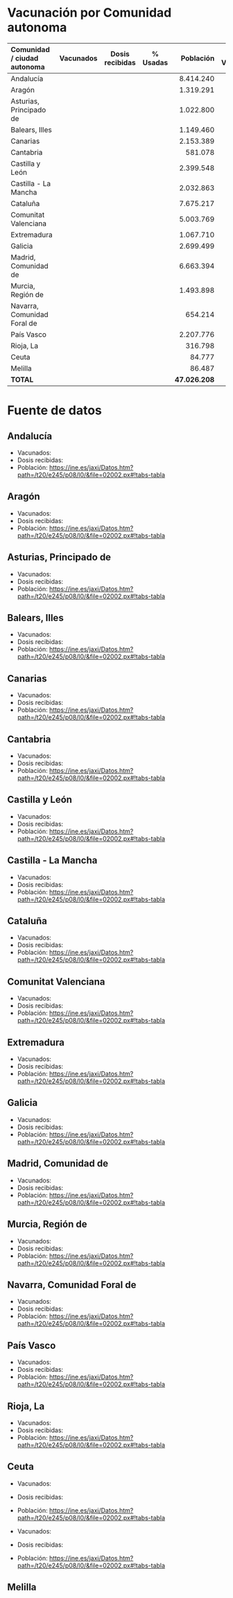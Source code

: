 # Vacunación por Comunidad autonoma


| Comunidad / ciudad autonoma | Vacunados  |  Dosis recibidas | % Usadas |     Población  | % Vacunados | Actualizado | Fuente                      |
|:----------------------------|:----------:|:----------------:|:--------:|---------------:|:-----------:|:-----------:|:----------------------------|
| Andalucía                   |            |                  |          |    8.414.240   |             |             | (Andalucía)                 |
| Aragón                      |            |                  |          |    1.319.291   |             |             | Aragón                      |
| Asturias, Principado de     |            |                  |          |    1.022.800   |             |             | Asturias, Principado de     |
| Balears, Illes              |            |                  |          |    1.149.460   |             |             | Balears, Illes              |
| Canarias                    |            |                  |          |    2.153.389   |             |             | Canarias                    |
| Cantabria                   |            |                  |          |      581.078   |             |             | Cantabria                   |
| Castilla y León             |            |                  |          |    2.399.548   |             |             | Castilla y León             |
| Castilla - La Mancha        |            |                  |          |    2.032.863   |             |             | Castilla - La Mancha        |
| Cataluña                    |            |                  |          |    7.675.217   |             |             | Cataluña                    |
| Comunitat Valenciana        |            |                  |          |    5.003.769   |             |             | Comunitat Valenciana        |
| Extremadura                 |            |                  |          |    1.067.710   |             |             | Extremadura                 |
| Galicia                     |            |                  |          |    2.699.499   |             |             | Galicia                     |
| Madrid, Comunidad de        |            |                  |          |    6.663.394   |             |             | Madrid, Comunidad de        |
| Murcia, Región de           |            |                  |          |    1.493.898   |             |             | Murcia, Región de           |
| Navarra, Comunidad Foral de |            |                  |          |      654.214   |             |             | Navarra, Comunidad Foral de |
| País Vasco                  |            |                  |          |    2.207.776   |             |             | País Vasco                  |
| Rioja, La                   |            |                  |          |      316.798   |             |             | Rioja, La                   |
| Ceuta                       |            |                  |          |       84.777   |             |             | Ceuta                       |
| Melilla                     |            |                  |          |       86.487   |             |             | Melilla                     |
| **TOTAL**                   |            |                  |          | **47.026.208** |             |             | ---                         |


# Fuente de datos
## Andalucía                  
* Vacunados:
* Dosis recibidas:
* Población: https://ine.es/jaxi/Datos.htm?path=/t20/e245/p08/l0/&file=02002.px#!tabs-tabla

## Aragón                     
* Vacunados:
* Dosis recibidas:
* Población: https://ine.es/jaxi/Datos.htm?path=/t20/e245/p08/l0/&file=02002.px#!tabs-tabla

## Asturias, Principado de    
* Vacunados:
* Dosis recibidas:
* Población: https://ine.es/jaxi/Datos.htm?path=/t20/e245/p08/l0/&file=02002.px#!tabs-tabla

## Balears, Illes             
* Vacunados:
* Dosis recibidas:
* Población: https://ine.es/jaxi/Datos.htm?path=/t20/e245/p08/l0/&file=02002.px#!tabs-tabla

## Canarias                   
* Vacunados:
* Dosis recibidas:
* Población: https://ine.es/jaxi/Datos.htm?path=/t20/e245/p08/l0/&file=02002.px#!tabs-tabla

## Cantabria                  
* Vacunados:
* Dosis recibidas:
* Población: https://ine.es/jaxi/Datos.htm?path=/t20/e245/p08/l0/&file=02002.px#!tabs-tabla

## Castilla y León            
* Vacunados:
* Dosis recibidas:
* Población: https://ine.es/jaxi/Datos.htm?path=/t20/e245/p08/l0/&file=02002.px#!tabs-tabla

## Castilla - La Mancha       
* Vacunados:
* Dosis recibidas:
* Población: https://ine.es/jaxi/Datos.htm?path=/t20/e245/p08/l0/&file=02002.px#!tabs-tabla

## Cataluña                   
* Vacunados:
* Dosis recibidas:
* Población: https://ine.es/jaxi/Datos.htm?path=/t20/e245/p08/l0/&file=02002.px#!tabs-tabla

## Comunitat Valenciana       
* Vacunados:
* Dosis recibidas:
* Población: https://ine.es/jaxi/Datos.htm?path=/t20/e245/p08/l0/&file=02002.px#!tabs-tabla

## Extremadura                
* Vacunados:
* Dosis recibidas:
* Población: https://ine.es/jaxi/Datos.htm?path=/t20/e245/p08/l0/&file=02002.px#!tabs-tabla

## Galicia                    
* Vacunados:
* Dosis recibidas:
* Población: https://ine.es/jaxi/Datos.htm?path=/t20/e245/p08/l0/&file=02002.px#!tabs-tabla

## Madrid, Comunidad de       
* Vacunados:
* Dosis recibidas:
* Población: https://ine.es/jaxi/Datos.htm?path=/t20/e245/p08/l0/&file=02002.px#!tabs-tabla

## Murcia, Región de          
* Vacunados:
* Dosis recibidas:
* Población: https://ine.es/jaxi/Datos.htm?path=/t20/e245/p08/l0/&file=02002.px#!tabs-tabla

## Navarra, Comunidad Foral de
* Vacunados:
* Dosis recibidas:
* Población: https://ine.es/jaxi/Datos.htm?path=/t20/e245/p08/l0/&file=02002.px#!tabs-tabla

## País Vasco                 
* Vacunados:
* Dosis recibidas:
* Población: https://ine.es/jaxi/Datos.htm?path=/t20/e245/p08/l0/&file=02002.px#!tabs-tabla

## Rioja, La                  
* Vacunados:
* Dosis recibidas:
* Población: https://ine.es/jaxi/Datos.htm?path=/t20/e245/p08/l0/&file=02002.px#!tabs-tabla

## Ceuta                      
* Vacunados:
* Dosis recibidas:
* Población: https://ine.es/jaxi/Datos.htm?path=/t20/e245/p08/l0/&file=02002.px#!tabs-tabla

* Vacunados:
* Dosis recibidas:
* Población: https://ine.es/jaxi/Datos.htm?path=/t20/e245/p08/l0/&file=02002.px#!tabs-tabla
## Melilla                    
